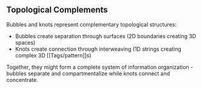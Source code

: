 ## Topological Complements

Bubbles and knots represent complementary topological structures:

- Bubbles create separation through surfaces (2D boundaries creating 3D spaces)
- Knots create connection through interweaving (1D strings creating complex 3D [[Tags/pattern]]s)

Together, they might form a complete system of information organization - bubbles separate and compartmentalize while knots connect and concentrate.